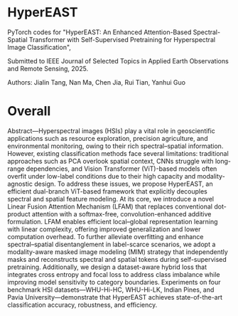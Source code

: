 # HyperEAST


PyTorch codes for "HyperEAST: An Enhanced Attention-Based Spectral-Spatial Transformer with Self-Supervised Pretraining for Hyperspectral Image Classification", 

Submitted to IEEE Journal of Selected Topics in Applied Earth Observations and Remote Sensing, 2025.

Authors: 	Jialin Tang, Nan Ma, Chen Jia, Rui Tian, Yanhui Guo

# Overall

Abstract—Hyperspectral images (HSIs) play a vital role in
geoscientific applications such as resource exploration, precision agriculture, and environmental monitoring, owing to their
rich spectral–spatial information. However, existing classification
methods face several limitations: traditional approaches such as
PCA overlook spatial context, CNNs struggle with long-range
dependencies, and Vision Transformer (ViT)-based models often
overfit under low-label conditions due to their high capacity and
modality-agnostic design. To address these issues, we propose
HyperEAST, an efficient dual-branch ViT-based framework that
explicitly decouples spectral and spatial feature modeling. At its
core, we introduce a novel Linear Fusion Attention Mechanism
(LFAM) that replaces conventional dot-product attention with a
softmax-free, convolution-enhanced additive formulation. LFAM
enables efficient local–global representation learning with linear
complexity, offering improved generalization and lower computation overhead. To further alleviate overfitting and enhance
spectral–spatial disentanglement in label-scarce scenarios, we
adopt a modality-aware masked image modeling (MIM) strategy that independently masks and reconstructs spectral and
spatial tokens during self-supervised pretraining. Additionally,
we design a dataset-aware hybrid loss that integrates cross entropy and focal loss to address class imbalance while improving model sensitivity to category boundaries. Experiments
on four benchmark HSI datasets—WHU-Hi-HC, WHU-Hi-LK,
Indian Pines, and Pavia University—demonstrate that HyperEAST achieves state-of-the-art classification accuracy, robustness,
and efficiency.
